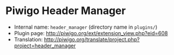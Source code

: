 # Piwigo Header Manager

* Internal name: `header_manager` (directory name in `plugins/`)
* Plugin page: http://piwigo.org/ext/extension_view.php?eid=608
* Translation: http://piwigo.org/translate/project.php?project=header_manager
